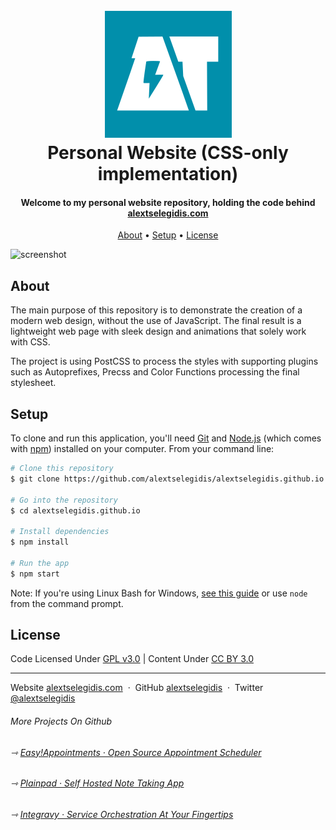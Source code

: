 <h1 align="center">
    <br>
        <a href="https://alextselegidis.com">
            <img src="https://raw.githubusercontent.com/alextselegidis/alextselegidis.github.io/master/logo.png" alt="Alex Tselegidis" width="203">
        </a>
        <br>
        Personal Website (CSS-only implementation)
    <br>
</h1>

<h4 align="center">
    Welcome to my personal website repository, holding the code behind 
    <a href="https://alextselegidis.com">alextselegidis.com</a>
</h4>

<p align="center">
  <a href="#about">About</a> •
  <a href="#setup">Setup</a> •
  <a href="#license">License</a>
</p>

![screenshot](screenshot.gif)

## About

The main purpose of this repository is to demonstrate the creation of a modern web design, without the use of 
JavaScript. The final result is a lightweight web page with sleek design and animations that solely work with CSS. 

The project is using PostCSS to process the styles with supporting plugins such as Autoprefixes, Precss and Color 
Functions processing the final stylesheet. 

## Setup

To clone and run this application, you'll need [Git](https://git-scm.com) and [Node.js](https://nodejs.org/en/download/) 
(which comes with [npm](http://npmjs.com)) installed on your computer. From your command line:

```bash
# Clone this repository
$ git clone https://github.com/alextselegidis/alextselegidis.github.io.git

# Go into the repository
$ cd alextselegidis.github.io

# Install dependencies
$ npm install

# Run the app
$ npm start
```

Note: If you're using Linux Bash for Windows, [see this guide](https://www.howtogeek.com/261575/how-to-run-graphical-linux-desktop-applications-from-windows-10s-bash-shell/) or use `node` from the command prompt.


## License 

Code Licensed Under [GPL v3.0](https://www.gnu.org/licenses/gpl-3.0.en.html) | Content Under [CC BY 3.0](https://creativecommons.org/licenses/by/3.0/)

---

Website [alextselegidis.com](https://alextselegidis.com) &nbsp;&middot;&nbsp;
GitHub [alextselegidis](https://github.com/alextselegidis) &nbsp;&middot;&nbsp;
Twitter [@alextselegidis](https://twitter.com/AlexTselegidis)

###### More Projects On Github
###### ⇾ [Easy!Appointments &middot; Open Source Appointment Scheduler](https://github.com/alextselegidis/easyappointments)
###### ⇾ [Plainpad &middot; Self Hosted Note Taking App](https://github.com/alextselegidis/plainpad)
###### ⇾ [Integravy &middot; Service Orchestration At Your Fingertips](https://github.com/alextselegidis/integravy)
